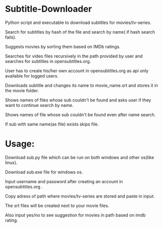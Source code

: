 # Subtitle-Downloader
Python script and executable to download subtitles for movies/tv-series.

Search for subtitles by hash of the file and search by name( if hash search fails).

Suggests movies by sorting them based on IMDb ratings.

Searches for video files recursively in the path provided by user and searches for subtitles in opensubtitles.org.

User has to create his/her own account in opensubtitles.org as api only available for logged users.

Downloads subtitle and changes its name to movie_name.srt and stores it in the movie folder.

Shows names of files whose sub couldn't be found and asks user if they want to continue search by name.

Shows names of file whose sub couldn't be found even after name search.

If sub with same name(as file) exists skips file.

# Usage:
Download sub.py file which can be run on both windows and other os(like linux).

Download sub.exe file for windows os.

Input username and password after creating an account in opensubtitles.org .

Copy adress of path where movies/tv-series are stored and paste in input.

The srt files will be created next to your movie files.

Also input yes/no to see suggestion for movies in path based on imdb rating.


